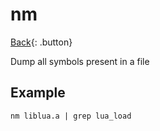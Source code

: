 # nm

[Back](../index.md#nm){: .button}

Dump all symbols present in a file

## Example

```
nm liblua.a | grep lua_load
```

